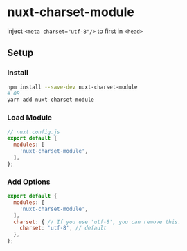 # nuxt-charset-module

inject `<meta charset="utf-8"/>` to first in `<head>`


## Setup

### Install

```bash
npm install --save-dev nuxt-charset-module
# OR
yarn add nuxt-charset-module
```


### Load Module

```js
// nuxt.config.js
export default {
  modules: [
    'nuxt-charset-module',
  ],
};
```


### Add Options

```js
export default {
  modules: [
    'nuxt-charset-module',
  ],
  charset: { // If you use 'utf-8', you can remove this.
    charset: 'utf-8', // default
  },
};
```
